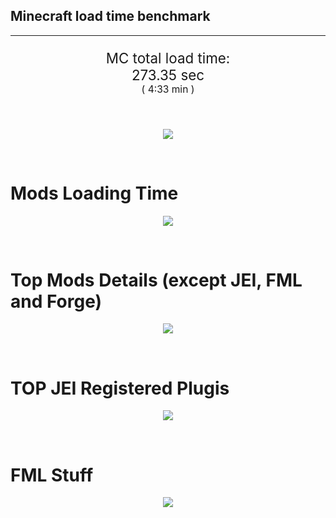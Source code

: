 ## Minecraft load time benchmark


---

<p align="center" style="font-size:160%;">
MC total load time:<br>
273.35 sec
<br>
<sup><sub>(
4:33 min
)</sub></sup>
</p>

<br>


<p align="center">
<img src="https://quickchart.io/chart?w=400&h=30&c={
  type: 'horizontalBar',
  data: {
    datasets: [
      {label:      'MODS:', data: [110.87]},
      {label: 'FML stuff:', data: [162.48]}
    ]
  },
  options: {
    scales: {
      xAxes: [{display: false,stacked: true}],
      yAxes: [{display: false,stacked: true}],
    },
    elements: {rectangle: {borderWidth: 2}},
    legend: {display: false,},
    plugins: {datalabels: {color: 'white',formatter: (value, context) =>
      [context.dataset.label, value].join(' ')
    }}
  }
}"/>
</p>

<br>

# Mods Loading Time
<p align="center">
<img src="https://quickchart.io/chart?w=400&h=300&c={
  type: 'outlabeledPie',
  options: {
    cutoutPercentage: 25,
    plugins: {
      legend: !1,
      outlabels: {
        stretch: 5,
        padding: 1,
        text: (v,i)=>[
          v.labels[v.dataIndex],' ',
          (v.percent*1000|0)/10,
          String.fromCharCode(37)].join('')
      }
    }
  },
  data: {...
`
8f304e   5.63s Astral Sorcery;
813e81   4.85s OpenComputers;
a651a8   4.75s IndustrialCraft 2;
516fa8   4.65s Ender IO;
5161a8   2.69s CraftTweaker2;
495797   8.52s CraftTweaker2 (Script Loading);
cd922c   2.62s NuclearCraft;
213664   2.46s Forestry;
3e8160   2.34s The Twilight Forest;
308f7e   2.22s Quark: RotN Edition;
436e17   2.20s Integrated Dynamics;
3eb2ba   2.11s Botania;
a86e51   2.07s Extra Utilities 2;
ba3eb8   1.99s Cyclic;
7c813e   1.84s Thaumcraft;
8f4d30   1.78s Open Terrain Generator;
8c2ccd   1.66s Immersive Engineering;
61176e   1.53s Ice and Fire;
436e17   0.59s Had Enough Items;
3C6315   7.67s Had Enough Items (Plugins);
3C6315   0.87s Had Enough Items (Ingredient Filter);
649e21   1.46s OpenBlocks;
3e68ba   1.43s AE2 Unofficial Extended Life;
444444  12.69s 11 Other mods;
333333  38.72s 132 'Fast' mods (load 1.0s - 0.1s);
222222   7.74s 298 'Instant' mods (load %3C 0.1s)
`
    .split(';').reduce((a, l) => {
      l.match(/(\w{6}) *(\d*\.\d*)s (.*)/)
      .slice(1).map((a, i) => [[String.fromCharCode(35),a].join(''), parseFloat(a), a][i])
      .forEach((s, i) => 
        [a.datasets[0].backgroundColor, a.datasets[0].data, a.labels][i].push(s)
      );
      return a
    }, {
      labels: [],
      datasets: [{
        backgroundColor: [],
        data: [],
        borderColor: 'rgba(22,22,22,0.3)',
        borderWidth: 1
      }]
    })
  }
}"/>
</p>

<br>

# Top Mods Details (except JEI, FML and Forge)
<p align="center">
<img src="https://quickchart.io/chart?w=400&h=450&c={
  options: {
    scales: {
      xAxes: [{stacked: true}],
      yAxes: [{stacked: true}],
    },
    plugins: {
      datalabels: {
        anchor: 'end',
        align: 'top',
        color: 'white',
        backgroundColor: 'rgba(46, 140, 171, 0.6)',
        borderColor: 'rgba(41, 168, 194, 1.0)',
        borderWidth: 0.5,
        borderRadius: 3,
        padding: 0,
        font: {size:10},
        formatter: (v,ctx) => 
          ctx.datasetIndex!=ctx.chart.data.datasets.length-1 ? null
            : [((ctx.chart.data.datasets.reduce((a,b)=>a- -b.data[ctx.dataIndex],0)*10)|0)/10,'s'].join('')
      },
      colorschemes: {
        scheme: 'office.Damask6'
      }
    }
  },
  type: 'bar',
  data: {...(() => {
    let a = { labels: [], datasets: [] };
`
1: Construction;
2: Loading Resources;
3: PreInitialization;
4: Initialization;
5: InterModComms$IMC;
6: PostInitialization;
7: LoadComplete;
8: ModIdMapping
`
    .split(';')
      .map(l => l.match(/\d: (.*)/).slice(1))
      .forEach(([name]) => a.datasets.push({ label: name, data: [] }));
`
                        1      2      3      4      5      6      7      8  ;
Astral Sorcery      |  0.21|  0.00|  4.50|  0.91|  0.00|  0.00|  0.00|  0.00;
OpenComputers       |  0.16|  0.01|  3.14|  1.55|  0.00|  0.00|  0.00|  0.00;
IndustrialCraft 2   |  0.59|  0.00|  3.65|  0.51|  0.00|  0.00|  0.00|  0.00;
Ender IO            |  1.72|  0.01|  2.72|  0.20|  0.00|  0.00|  0.00|  0.00;
CraftTweaker2       |  0.10|  0.00|  2.58|  0.00|  0.00|  0.00|  0.00|  0.00;
NuclearCraft        |  0.05|  0.00|  2.38|  0.19|  0.00|  0.00|  0.00|  0.00;
Forestry            |  0.31|  0.00|  1.82|  0.32|  0.00|  0.00|  0.00|  0.00;
The Twilight Forest |  1.17|  0.00|  1.06|  0.11|  0.00|  0.00|  0.00|  0.00;
Quark: RotN Edition |  0.02|  0.00|  2.15|  0.05|  0.00|  0.00|  0.00|  0.00;
Integrated Dynamics |  0.15|  0.00|  2.02|  0.03|  0.00|  0.00|  0.00|  0.00;
Botania             |  1.39|  0.01|  0.55|  0.16|  0.00|  0.00|  0.00|  0.00;
Extra Utilities 2   |  0.03|  0.00|  2.02|  0.01|  0.00|  0.00|  0.00|  0.00
`
    .split(';').slice(1)
      .map(l => l.split('|').map(s => s.trim()))
      .forEach(([name, ...arr], i) => {
        a.labels.push(name);
        arr.forEach((v, j) => a.datasets[j].data[i] = v)
      }); return a
  })()}
}"/>
</p>

<br>

# TOP JEI Registered Plugis
<p align="center">
<img src="https://quickchart.io/chart?w=700&c={
  options: {
    elements: { rectangle: { borderWidth: 1 } },
    legend: false
  },
  type: 'horizontalBar',
    data: {...(() => {
      let a = {
        labels: [], datasets: [{
          backgroundColor: 'rgba(0, 99, 132, 0.5)',
          borderColor: 'rgb(0, 99, 132)',
          data: []
        }]
      };
`
  1.76: jeresources.jei.JEIConfig;
  0.76: com.rwtema.extrautils2.crafting.jei.XUJEIPlugin;
  0.62: com.buuz135.industrial.jei.JEICustomPlugin;
  0.59: mezz.jei.plugins.vanilla.VanillaPlugin;
  0.56: ic2.jeiIntegration.SubModule;
  0.53: crazypants.enderio.machines.integration.jei.MachinesPlugin;
  0.26: org.squiddev.plethora.integration.jei.IntegrationJEI;
  0.21: com.buuz135.thaumicjei.ThaumcraftJEIPlugin;
  0.20: knightminer.tcomplement.plugin.jei.JEIPlugin;
  0.16: crazypants.enderio.base.integration.jei.JeiPlugin;
  0.16: cofh.thermalexpansion.plugins.jei.JEIPluginTE;
  0.14: ninjabrain.gendustryjei.GendustryJEIPlugin;
  0.11: net.bdew.jeibees.BeesJEIPlugin;
  0.10: forestry.factory.recipes.jei.FactoryJeiPlugin;
  0.10: zzzank.mod.jei_area_fixer.JEIAreaFixerJEIPlugin;
  1.43: Other 125 Plugins
`
        .split(';')
        .map(l => l.split(':'))
        .forEach(([time, name]) => {
          a.labels.push(name);
          a.datasets[0].data.push(time)
        })
        ; return a
    })()
  }
}"/>
</p>

<br>

# FML Stuff
<p align="center">
<img src="https://quickchart.io/chart?w=500&h=400&c={
  options: {
    rotation: Math.PI,
    cutoutPercentage: 55,
    plugins: {
      legend: !1,
      outlabels: {
        stretch: 5,
        padding: 1,
        text: (v)=>v.labels
      },
      doughnutlabel: {
        labels: [
          {
            text: 'FML stuff:',
            color: 'rgba(128, 128, 128, 0.5)',
            font: {size: 18}
          },
          {
            text: [162.48,'s'].join(''),
            color: 'rgba(128, 128, 128, 1)',
            font: {size: 22}
          }
        ]
      },
    }
  },
  type: 'outlabeledPie',
  data: {...(() => {
    let a = {
      labels: [],
      datasets: [{
        backgroundColor: [],
        data: [],
        borderColor: 'rgba(22,22,22,0.3)',
        borderWidth: 2
      }]
    };
`
993A00   0.22s Loading sounds;
994400   0.28s Loading Resource - SoundHandler;
444444 161.98s Other
`
    .split(';')
      .map(l => l.match(/(\w{6}) *(\d*\.\d*)s (.*)/))
      .forEach(([, col, time, name]) => {
        a.labels.push([name, ' ', time, 's'].join(''));
        a.datasets[0].data.push(parseFloat(time));
        a.datasets[0].backgroundColor.push([String.fromCharCode(35), col].join(''))
      })
      ; return a
  })()}
}"/>
</p>

<br>
